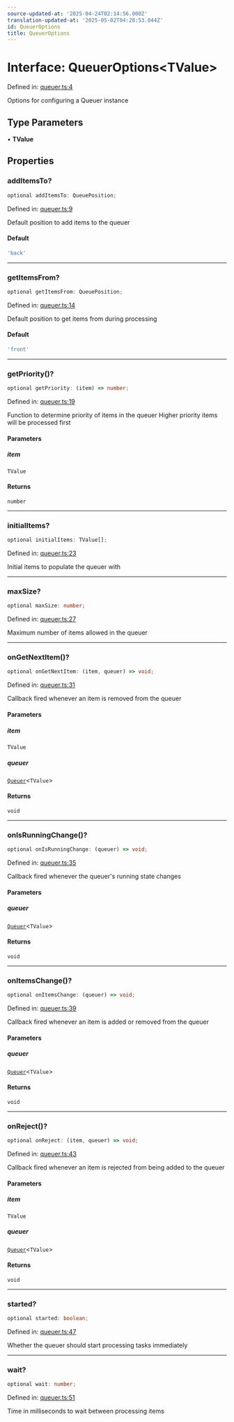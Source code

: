 ```yaml
---
source-updated-at: '2025-04-24T02:14:56.000Z'
translation-updated-at: '2025-05-02T04:28:53.044Z'
id: QueuerOptions
title: QueuerOptions
---
```


<!-- DO NOT EDIT: this page is autogenerated from the type comments -->

# Interface: QueuerOptions\<TValue\>

Defined in: [queuer.ts:4](https://github.com/TanStack/pacer/blob/main/packages/pacer/src/queuer.ts#L4)

Options for configuring a Queuer instance

## Type Parameters

• **TValue**

## Properties

### addItemsTo?

```ts
optional addItemsTo: QueuePosition;
```

Defined in: [queuer.ts:9](https://github.com/TanStack/pacer/blob/main/packages/pacer/src/queuer.ts#L9)

Default position to add items to the queuer

#### Default

```ts
'back'
```

***

### getItemsFrom?

```ts
optional getItemsFrom: QueuePosition;
```

Defined in: [queuer.ts:14](https://github.com/TanStack/pacer/blob/main/packages/pacer/src/queuer.ts#L14)

Default position to get items from during processing

#### Default

```ts
'front'
```

***

### getPriority()?

```ts
optional getPriority: (item) => number;
```

Defined in: [queuer.ts:19](https://github.com/TanStack/pacer/blob/main/packages/pacer/src/queuer.ts#L19)

Function to determine priority of items in the queuer
Higher priority items will be processed first

#### Parameters

##### item

`TValue`

#### Returns

`number`

***

### initialItems?

```ts
optional initialItems: TValue[];
```

Defined in: [queuer.ts:23](https://github.com/TanStack/pacer/blob/main/packages/pacer/src/queuer.ts#L23)

Initial items to populate the queuer with

***

### maxSize?

```ts
optional maxSize: number;
```

Defined in: [queuer.ts:27](https://github.com/TanStack/pacer/blob/main/packages/pacer/src/queuer.ts#L27)

Maximum number of items allowed in the queuer

***

### onGetNextItem()?

```ts
optional onGetNextItem: (item, queuer) => void;
```

Defined in: [queuer.ts:31](https://github.com/TanStack/pacer/blob/main/packages/pacer/src/queuer.ts#L31)

Callback fired whenever an item is removed from the queuer

#### Parameters

##### item

`TValue`

##### queuer

[`Queuer`](../classes/queuer.md)\<`TValue`\>

#### Returns

`void`

***

### onIsRunningChange()?

```ts
optional onIsRunningChange: (queuer) => void;
```

Defined in: [queuer.ts:35](https://github.com/TanStack/pacer/blob/main/packages/pacer/src/queuer.ts#L35)

Callback fired whenever the queuer's running state changes

#### Parameters

##### queuer

[`Queuer`](../classes/queuer.md)\<`TValue`\>

#### Returns

`void`

***

### onItemsChange()?

```ts
optional onItemsChange: (queuer) => void;
```

Defined in: [queuer.ts:39](https://github.com/TanStack/pacer/blob/main/packages/pacer/src/queuer.ts#L39)

Callback fired whenever an item is added or removed from the queuer

#### Parameters

##### queuer

[`Queuer`](../classes/queuer.md)\<`TValue`\>

#### Returns

`void`

***

### onReject()?

```ts
optional onReject: (item, queuer) => void;
```

Defined in: [queuer.ts:43](https://github.com/TanStack/pacer/blob/main/packages/pacer/src/queuer.ts#L43)

Callback fired whenever an item is rejected from being added to the queuer

#### Parameters

##### item

`TValue`

##### queuer

[`Queuer`](../classes/queuer.md)\<`TValue`\>

#### Returns

`void`

***

### started?

```ts
optional started: boolean;
```

Defined in: [queuer.ts:47](https://github.com/TanStack/pacer/blob/main/packages/pacer/src/queuer.ts#L47)

Whether the queuer should start processing tasks immediately

***

### wait?

```ts
optional wait: number;
```

Defined in: [queuer.ts:51](https://github.com/TanStack/pacer/blob/main/packages/pacer/src/queuer.ts#L51)

Time in milliseconds to wait between processing items
